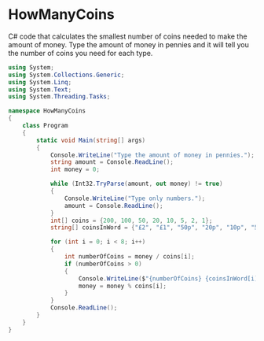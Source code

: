 # HowManyCoins

C# code that calculates the smallest number of coins needed to make the amount of money.
Type the amount of money in pennies and it will tell you the number of coins you need for each type.

```c#
using System;
using System.Collections.Generic;
using System.Linq;
using System.Text;
using System.Threading.Tasks;

namespace HowManyCoins
{
    class Program
    {
        static void Main(string[] args)
        {
            Console.WriteLine("Type the amount of money in pennies.");
            string amount = Console.ReadLine();
            int money = 0;

            while (Int32.TryParse(amount, out money) != true)
            {
                Console.WriteLine("Type only numbers.");
                amount = Console.ReadLine();
            }
            int[] coins = {200, 100, 50, 20, 10, 5, 2, 1};
            string[] coinsInWord = {"£2", "£1", "50p", "20p", "10p", "5p", "2p", "1p"};

            for (int i = 0; i < 8; i++)
            {
                int numberOfCoins = money / coins[i];
                if (numberOfCoins > 0)
                {
                    Console.WriteLine($"{numberOfCoins} {coinsInWord[i]} coin(s)");
                    money = money % coins[i];
                }
            }
            Console.ReadLine();
        }
    }
}

```
